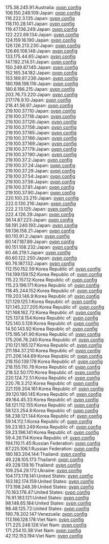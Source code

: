 175.38.245.91:Australia: [ovpn config](vpn/175_38_245_91.ovpn)  
106.150.249.109:Japan: [ovpn config](vpn/106_150_249_109.ovpn)  
116.222.3.135:Japan: [ovpn config](vpn/116_222_3_135.ovpn)  
118.110.28.141:Japan: [ovpn config](vpn/118_110_28_141.ovpn)  
119.47.136.249:Japan: [ovpn config](vpn/119_47_136_249.ovpn)  
122.222.69.134:Japan: [ovpn config](vpn/122_222_69_134.ovpn)  
124.159.16.190:Japan: [ovpn config](vpn/124_159_16_190.ovpn)  
126.126.213.230:Japan: [ovpn config](vpn/126_126_213_230.ovpn)  
126.66.108.148:Japan: [ovpn config](vpn/126_66_108_148.ovpn)  
133.175.44.65:Japan: [ovpn config](vpn/133_175_44_65.ovpn)  
147.192.214.51:Japan: [ovpn config](vpn/147_192_214_51.ovpn)  
150.249.87.145:Japan: [ovpn config](vpn/150_249_87_145.ovpn)  
152.165.34.182:Japan: [ovpn config](vpn/152_165_34_182.ovpn)  
153.189.97.238:Japan: [ovpn config](vpn/153_189_97_238.ovpn)  
180.198.198.116:Japan: [ovpn config](vpn/180_198_198_116.ovpn)  
180.6.186.215:Japan: [ovpn config](vpn/180_6_186_215.ovpn)  
203.76.73.220:Japan: [ovpn config](vpn/203_76_73_220.ovpn)  
217.178.9.10:Japan: [ovpn config](vpn/217_178_9_10.ovpn)  
218.41.56.97:Japan: [ovpn config](vpn/218_41_56_97.ovpn)  
219.100.37.110:Japan: [ovpn config](vpn/219_100_37_110.ovpn)  
219.100.37.118:Japan: [ovpn config](vpn/219_100_37_118.ovpn)  
219.100.37.126:Japan: [ovpn config](vpn/219_100_37_126.ovpn)  
219.100.37.158:Japan: [ovpn config](vpn/219_100_37_158.ovpn)  
219.100.37.165:Japan: [ovpn config](vpn/219_100_37_165.ovpn)  
219.100.37.166:Japan: [ovpn config](vpn/219_100_37_166.ovpn)  
219.100.37.169:Japan: [ovpn config](vpn/219_100_37_169.ovpn)  
219.100.37.179:Japan: [ovpn config](vpn/219_100_37_179.ovpn)  
219.100.37.190:Japan: [ovpn config](vpn/219_100_37_190.ovpn)  
219.100.37.2:Japan: [ovpn config](vpn/219_100_37_2.ovpn)  
219.100.37.24:Japan: [ovpn config](vpn/219_100_37_24.ovpn)  
219.100.37.29:Japan: [ovpn config](vpn/219_100_37_29.ovpn)  
219.100.37.54:Japan: [ovpn config](vpn/219_100_37_54.ovpn)  
219.100.37.56:Japan: [ovpn config](vpn/219_100_37_56.ovpn)  
219.100.37.81:Japan: [ovpn config](vpn/219_100_37_81.ovpn)  
219.100.37.90:Japan: [ovpn config](vpn/219_100_37_90.ovpn)  
220.100.23.215:Japan: [ovpn config](vpn/220_100_23_215.ovpn)  
222.0.130.216:Japan: [ovpn config](vpn/222_0_130_216.ovpn)  
222.2.13.125:Japan: [ovpn config](vpn/222_2_13_125.ovpn)  
222.4.126.29:Japan: [ovpn config](vpn/222_4_126_29.ovpn)  
36.14.87.223:Japan: [ovpn config](vpn/36_14_87_223.ovpn)  
58.191.240.193:Japan: [ovpn config](vpn/58_191_240_193.ovpn)  
59.136.158.21:Japan: [ovpn config](vpn/59_136_158_21.ovpn)  
60.110.91.2:Japan: [ovpn config](vpn/60_110_91_2.ovpn)  
60.147.187.89:Japan: [ovpn config](vpn/60_147_187_89.ovpn)  
60.151.108.232:Japan: [ovpn config](vpn/60_151_108_232.ovpn)  
60.46.219.1:Japan: [ovpn config](vpn/60_46_219_1.ovpn)  
60.60.122.250:Japan: [ovpn config](vpn/60_60_122_250.ovpn)  
60.76.187.132:Japan: [ovpn config](vpn/60_76_187_132.ovpn)  
112.150.152.59:Korea Republic of: [ovpn config](vpn/112_150_152_59.ovpn)  
114.199.159.152:Korea Republic of: [ovpn config](vpn/114_199_159_152.ovpn)  
115.22.157.12:Korea Republic of: [ovpn config](vpn/115_22_157_12.ovpn)  
115.23.196.171:Korea Republic of: [ovpn config](vpn/115_23_196_171.ovpn)  
118.45.244.152:Korea Republic of: [ovpn config](vpn/118_45_244_152.ovpn)  
119.203.146.9:Korea Republic of: [ovpn config](vpn/119_203_146_9.ovpn)  
121.129.125.1:Korea Republic of: [ovpn config](vpn/121_129_125_1.ovpn)  
121.145.227.205:Korea Republic of: [ovpn config](vpn/121_145_227_205.ovpn)  
121.168.162.72:Korea Republic of: [ovpn config](vpn/121_168_162_72.ovpn)  
125.137.8.154:Korea Republic of: [ovpn config](vpn/125_137_8_154.ovpn)  
125.140.5.128:Korea Republic of: [ovpn config](vpn/125_140_5_128.ovpn)  
14.50.143.92:Korea Republic of: [ovpn config](vpn/14_50_143_92.ovpn)  
175.195.141.90:Korea Republic of: [ovpn config](vpn/175_195_141_90.ovpn)  
175.206.78.240:Korea Republic of: [ovpn config](vpn/175_206_78_240.ovpn)  
210.121.165.127:Korea Republic of: [ovpn config](vpn/210_121_165_127.ovpn)  
211.184.37.210:Korea Republic of: [ovpn config](vpn/211_184_37_210.ovpn)  
211.206.144.69:Korea Republic of: [ovpn config](vpn/211_206_144_69.ovpn)  
218.150.139.178:Korea Republic of: [ovpn config](vpn/218_150_139_178.ovpn)  
218.155.110.78:Korea Republic of: [ovpn config](vpn/218_155_110_78.ovpn)  
218.52.50.170:Korea Republic of: [ovpn config](vpn/218_52_50_170.ovpn)  
220.124.72.51:Korea Republic of: [ovpn config](vpn/220_124_72_51.ovpn)  
220.78.3.212:Korea Republic of: [ovpn config](vpn/220_78_3_212.ovpn)  
221.159.204.161:Korea Republic of: [ovpn config](vpn/221_159_204_161.ovpn)  
39.120.190.145:Korea Republic of: [ovpn config](vpn/39_120_190_145.ovpn)  
49.164.45.33:Korea Republic of: [ovpn config](vpn/49_164_45_33.ovpn)  
58.121.112.155:Korea Republic of: [ovpn config](vpn/58_121_112_155.ovpn)  
58.123.254.8:Korea Republic of: [ovpn config](vpn/58_123_254_8.ovpn)  
58.238.121.144:Korea Republic of: [ovpn config](vpn/58_238_121_144.ovpn)  
59.14.112.1:Korea Republic of: [ovpn config](vpn/59_14_112_1.ovpn)  
59.23.183.249:Korea Republic of: [ovpn config](vpn/59_23_183_249.ovpn)  
59.23.196.141:Korea Republic of: [ovpn config](vpn/59_23_196_141.ovpn)  
59.4.26.114:Korea Republic of: [ovpn config](vpn/59_4_26_114.ovpn)  
194.110.11.45:Russian Federation: [ovpn config](vpn/194_110_11_45.ovpn)  
87.225.106.1:Russian Federation: [ovpn config](vpn/87_225_106_1.ovpn)  
180.183.204.144:Thailand: [ovpn config](vpn/180_183_204_144.ovpn)  
49.228.105.173:Thailand: [ovpn config](vpn/49_228_105_173.ovpn)  
49.228.139.16:Thailand: [ovpn config](vpn/49_228_139_16.ovpn)  
109.254.29.172:Ukraine: [ovpn config](vpn/109_254_29_172.ovpn)  
104.173.178.141:United States: [ovpn config](vpn/104_173_178_141.ovpn)  
163.182.174.159:United States: [ovpn config](vpn/163_182_174_159.ovpn)  
173.198.248.39:United States: [ovpn config](vpn/173_198_248_39.ovpn)  
70.163.176.47:United States: [ovpn config](vpn/70_163_176_47.ovpn)  
76.91.183.121:United States: [ovpn config](vpn/76_91_183_121.ovpn)  
98.148.65.184:United States: [ovpn config](vpn/98_148_65_184.ovpn)  
98.48.125.72:United States: [ovpn config](vpn/98_48_125_72.ovpn)  
190.78.202.147:Venezuela: [ovpn config](vpn/190_78_202_147.ovpn)  
113.166.128.178:Viet Nam: [ovpn config](vpn/113_166_128_178.ovpn)  
171.225.248.126:Viet Nam: [ovpn config](vpn/171_225_248_126.ovpn)  
171.254.10.38:Viet Nam: [ovpn config](vpn/171_254_10_38.ovpn)  
42.112.153.194:Viet Nam: [ovpn config](vpn/42_112_153_194.ovpn)  
